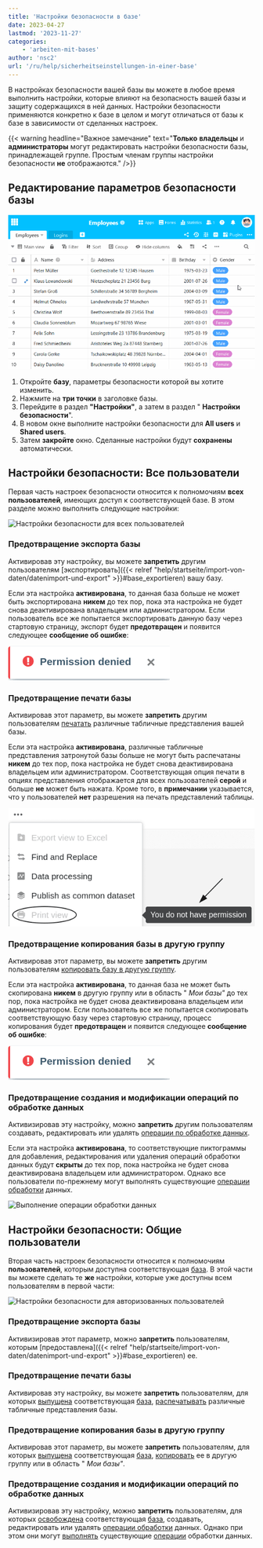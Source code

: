 ```yaml
---
title: 'Настройки безопасности в базе'
date: 2023-04-27
lastmod: '2023-11-27'
categories:
    - 'arbeiten-mit-bases'
author: 'nsc2'
url: '/ru/help/sicherheitseinstellungen-in-einer-base'
---
```


В настройках безопасности вашей базы вы можете в любое время выполнить настройки, которые влияют на безопасность вашей базы и защиту содержащихся в ней данных. Настройки безопасности применяются конкретно к базе в целом и могут отличаться от базы к базе в зависимости от сделанных настроек.

{{< warning  headline="Важное замечание"  text="**Только** **владельцы** и **администраторы** могут редактировать настройки безопасности базы, принадлежащей группе. Простым членам группы настройки безопасности **не** отображаются." />}}

## Редактирование параметров безопасности базы

![Настройки безопасности в базе](images/Security-settings-of-a-base.gif)

1. Откройте **базу**, параметры безопасности которой вы хотите изменить.
2. Нажмите на **три точки** в заголовке базы.
3. Перейдите в раздел **"Настройки"**, а затем в раздел " **Настройки безопасности**".
4. В новом окне выполните настройки безопасности для **All users** и **Shared users**.
5. Затем **закройте** окно. Сделанные настройки будут **сохранены** автоматически.

## Настройки безопасности: Все пользователи

Первая часть настроек безопасности относится к полномочиям **всех пользователей**, имеющих доступ к соответствующей базе. В этом разделе можно выполнить следующие настройки:

![Настройки безопасности для всех пользователей](https://seatable.io/wp-content/uploads/2023/04/Security-settings-for-all-users.png)

### Предотвращение экспорта базы

Активировав эту настройку, вы можете **запретить** другим пользователям [экспортировать]({{< relref "help/startseite/import-von-daten/datenimport-und-export" >}}#base_exportieren) вашу базу.

Если эта настройка **активирована**, то данная база больше не может быть экспортирована **никем** до тех пор, пока эта настройка не будет снова деактивирована владельцем или администратором. Если пользователь все же попытается экспортировать данную базу через стартовую страницу, экспорт будет **предотвращен** и появится следующее **сообщение об ошибке**:

![Сообщение об ошибке при попытке экспорта базы, если параметр безопасности "Запретить экспорт базы" активирован для всех пользователей](images/fehlermeldung-sicherheitseinstellung-base-exportieren-alle.png)

### Предотвращение печати базы

Активировав этот параметр, вы можете **запретить** другим пользователям [печатать](https://seatable.io/ru/docs/grundlagen-von-ansichten/das-drucken-einer-ansicht/) различные табличные представления вашей базы.

Если эта настройка **активирована**, различные табличные представления затронутой базы больше не могут быть распечатаны **никем** до тех пор, пока настройка не будет снова деактивирована владельцем или администратором. Соответствующая опция печати в опциях представления отображается для всех пользователей **серой** и больше **не** может быть нажата. Кроме того, в **примечании** указывается, что у пользователей **нет** разрешения на печать представлений таблицы.

![Отключена опция печати табличных представлений базы, если в настройках безопасности для всех пользователей активирована опция "Запретить печать базы".](images/no-permission-for-printing-table-views-due-security-settings-all-users.png)

### Предотвращение копирования базы в другую группу

Активировав этот параметр, вы можете **запретить** другим пользователям [копировать базу в другую группу](https://seatable.io/ru/docs/arbeiten-mit-bases/eine-base-in-eine-gruppe-kopieren/).

Если эта настройка **активирована**, то данная база не может быть скопирована **никем** в другую группу или в область " _Мои базы"_ до тех пор, пока настройка не будет снова деактивирована владельцем или администратором. Если пользователь все же попытается скопировать соответствующую базу через стартовую страницу, процесс копирования будет **предотвращен** и появится следующее **сообщение об ошибке**:

![Сообщение об ошибке при попытке копирования базы, если параметр безопасности "Запретить копирование базы в другую группу" активирован для всех пользователей](images/fehlermeldung-sicherheitseinstellung-base-exportieren-alle.png)

### Предотвращение создания и модификации операций по обработке данных

Активизировав эту настройку, можно **запретить** другим пользователям создавать, редактировать или удалять [операции по обработке данных](https://seatable.io/ru/docs/datenverarbeitung/datenverarbeitungsoperationen-in-seatable/).

Если эта настройка **активирована**, то соответствующие пиктограммы для добавления, редактирования или удаления операций обработки данных будут **скрыты** до тех пор, пока настройка не будет снова деактивирована владельцем или администратором. Однако все пользователи по-прежнему могут выполнять существующие [операции обработки](https://seatable.io/ru/docs/datenverarbeitung/datenverarbeitungsoperationen-ausfuehren/) данных.

![Выполнение операции обработки данных](https://seatable.io/wp-content/uploads/2023/04/Datenverarbeitungsoperation-ausfuehren.png)

## Настройки безопасности: Общие пользователи

Вторая часть настроек безопасности относится к полномочиям **пользователей**, которым доступна соответствующая [база](https://seatable.io/ru/docs/freigaben/anlegen-einer-benutzerfreigabe/). В этой части вы можете сделать те **же** настройки, которые уже доступны всем пользователям в первой части:

![Настройки безопасности для авторизованных пользователей](https://seatable.io/wp-content/uploads/2023/04/Security-settings-for-shared-users.png)

### Предотвращение экспорта базы

Активизировав этот параметр, можно **запретить** пользователям, которым [предоставлена]({{< relref "help/startseite/import-von-daten/datenimport-und-export" >}}#base_exportieren) ее.

### Предотвращение печати базы

Активировав эту настройку, вы можете **запретить** пользователям, для которых [выпущена](https://seatable.io/ru/docs/freigaben/anlegen-einer-benutzerfreigabe/) соответствующая [база](https://seatable.io/ru/docs/freigaben/anlegen-einer-benutzerfreigabe/), [распечатывать](https://seatable.io/ru/docs/grundlagen-von-ansichten/das-drucken-einer-ansicht/) различные табличные представления базы.

### Предотвращение копирования базы в другую группу

Активировав этот параметр, вы можете **запретить** пользователям, для которых [выпущена](https://seatable.io/ru/docs/freigaben/anlegen-einer-benutzerfreigabe/) соответствующая [база](https://seatable.io/ru/docs/freigaben/anlegen-einer-benutzerfreigabe/), [копировать](https://seatable.io/ru/docs/arbeiten-mit-bases/eine-base-in-eine-gruppe-kopieren/) ее в другую группу или в область " _Мои базы"_.

### Предотвращение создания и модификации операций по обработке данных

Активизировав эту настройку, можно **запретить** пользователям, для которых [освобождена](https://seatable.io/ru/docs/freigaben/anlegen-einer-benutzerfreigabe/) соответствующая [база](https://seatable.io/ru/docs/freigaben/anlegen-einer-benutzerfreigabe/), создавать, редактировать или удалять [операции обработки](https://seatable.io/ru/docs/datenverarbeitung/datenverarbeitungsoperationen-in-seatable/) данных. Однако при этом они могут [выполнять](https://seatable.io/ru/docs/datenverarbeitung/datenverarbeitungsoperationen-ausfuehren/) существующие [операции](https://seatable.io/ru/docs/datenverarbeitung/datenverarbeitungsoperationen-ausfuehren/) обработки данных.
